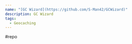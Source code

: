 ```yaml
---
name: "[GC Wizard](https://github.com/S-Man42/GCWizard)"
description: GC Wizard
tags:
  - Geocaching
---
```

#repo